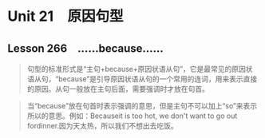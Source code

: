 ﻿ # Unit 21　原因句型
 ## Lesson 266　……because……
 
> 句型的标准形式是“主句+because+原因状语从句”，它是最常见的原因状语从句，“because”是引导原因状语从句的一个常用的连词，用来表示直接的原因。从句一般放在主句后面，需要强调时才放在句首。

> 当“because”放在句首时表示强调的意思，但是主句不可以加上“so”来表示所以的意思。例如：Becauseit is too hot, we don't want to go out fordinner.因为天太热，所以我们不想出去吃饭。


 